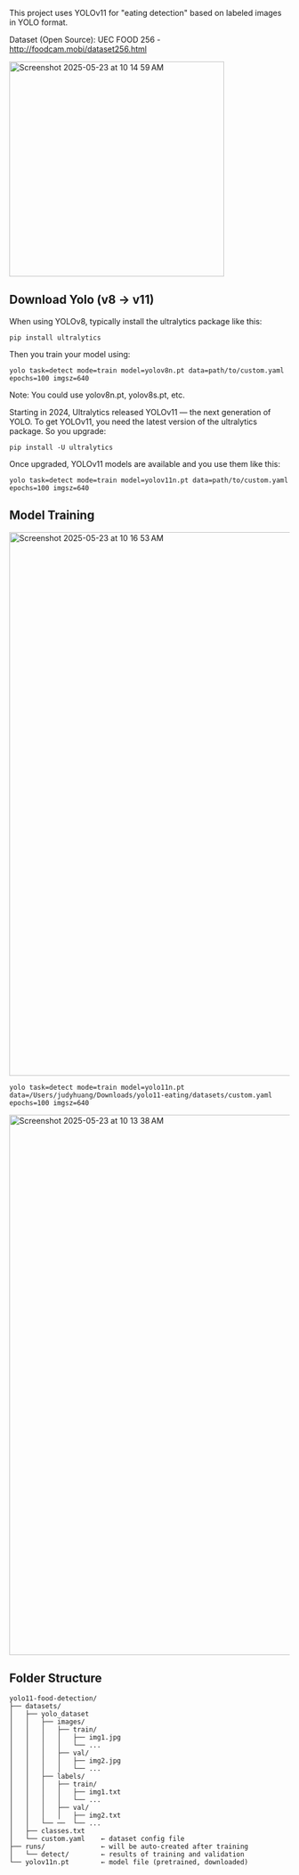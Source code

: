 This project uses YOLOv11 for "eating detection" based on labeled images in YOLO format.

Dataset (Open Source): UEC FOOD 256 - http://foodcam.mobi/dataset256.html 

<img width="386" alt="Screenshot 2025-05-23 at 10 14 59 AM" src="https://github.com/user-attachments/assets/0906ef8a-ed34-497d-a126-2d93770c944d" />

## Download Yolo (v8 -> v11)
When using YOLOv8, typically install the ultralytics package like this:
```
pip install ultralytics
```
Then you train your model using:
```
yolo task=detect mode=train model=yolov8n.pt data=path/to/custom.yaml epochs=100 imgsz=640
```
Note: You could use yolov8n.pt, yolov8s.pt, etc.

Starting in 2024, Ultralytics released YOLOv11 — the next generation of YOLO. To get YOLOv11, you need the latest version of the ultralytics package. So you upgrade:
```
pip install -U ultralytics
```
Once upgraded, YOLOv11 models are available and you use them like this:
```
yolo task=detect mode=train model=yolov11n.pt data=path/to/custom.yaml epochs=100 imgsz=640
```

## Model Training 

<img width="976" alt="Screenshot 2025-05-23 at 10 16 53 AM" src="https://github.com/user-attachments/assets/9580fa2f-6e0c-4616-a8f3-bcc194c3fb74" />


```
yolo task=detect mode=train model=yolo11n.pt data=/Users/judyhuang/Downloads/yolo11-eating/datasets/custom.yaml epochs=100 imgsz=640
```
<img width="970" alt="Screenshot 2025-05-23 at 10 13 38 AM" src="https://github.com/user-attachments/assets/bf878920-0e5e-48e9-a9cf-6c9332d87fc7" />

## Folder Structure

```
yolo11-food-detection/
├── datasets/
│   ├── yolo_dataset
│   │   ├── images/
│   │   │   ├── train/
│   │   │   │   ├── img1.jpg
│   │   │   │   └── ...
│   │   │   ├── val/
│   │   │   │   ├── img2.jpg
│   │   │   │   └── ...
│   │   ├── labels/
│   │   │   ├── train/
│   │   │   │   ├── img1.txt
│   │   │   │   └── ...
│   │   │   ├── val/
│   │   │   │   ├── img2.txt
│   │   └── ──  └── ...
│   ├── classes.txt
│   └── custom.yaml    ← dataset config file
├── runs/              ← will be auto-created after training
│   └── detect/        ← results of training and validation
└── yolov11n.pt        ← model file (pretrained, downloaded)
```
